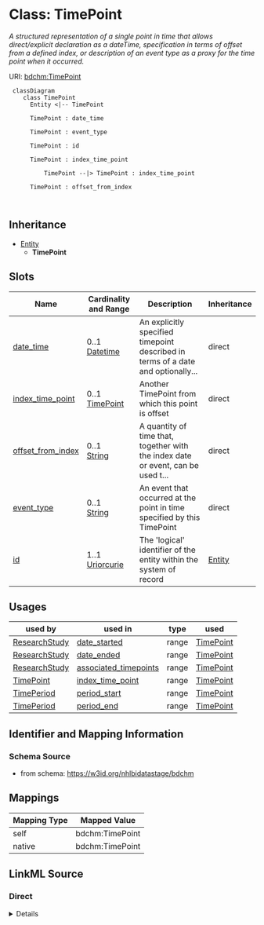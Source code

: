 # Class: TimePoint


_A structured representation of a single point in time that allows direct/explicit declaration as a dateTime, specification in terms of offset from a defined index, or description of an event type as a proxy for the time point when it occurred._





URI: [bdchm:TimePoint](bdchm:TimePoint)




```mermaid
 classDiagram
    class TimePoint
      Entity <|-- TimePoint
      
      TimePoint : date_time
        
      TimePoint : event_type
        
      TimePoint : id
        
      TimePoint : index_time_point
        
          TimePoint --|> TimePoint : index_time_point
        
      TimePoint : offset_from_index
        
      
```





## Inheritance
* [Entity](Entity.md)
    * **TimePoint**



## Slots

| Name | Cardinality and Range | Description | Inheritance |
| ---  | --- | --- | --- |
| [date_time](date_time.md) | 0..1 <br/> [Datetime](Datetime.md) | An explicitly specified timepoint described in terms of a date and optionally... | direct |
| [index_time_point](index_time_point.md) | 0..1 <br/> [TimePoint](TimePoint.md) | Another TimePoint from which this point is offset | direct |
| [offset_from_index](offset_from_index.md) | 0..1 <br/> [String](String.md) | A quantity of time that, together with the index date or event, can be used t... | direct |
| [event_type](event_type.md) | 0..1 <br/> [String](String.md) | An event that occurred at the point in time specified by this TimePoint | direct |
| [id](id.md) | 1..1 <br/> [Uriorcurie](Uriorcurie.md) | The 'logical' identifier of the entity within the system of record | [Entity](Entity.md) |





## Usages

| used by | used in | type | used |
| ---  | --- | --- | --- |
| [ResearchStudy](ResearchStudy.md) | [date_started](date_started.md) | range | [TimePoint](TimePoint.md) |
| [ResearchStudy](ResearchStudy.md) | [date_ended](date_ended.md) | range | [TimePoint](TimePoint.md) |
| [ResearchStudy](ResearchStudy.md) | [associated_timepoints](associated_timepoints.md) | range | [TimePoint](TimePoint.md) |
| [TimePoint](TimePoint.md) | [index_time_point](index_time_point.md) | range | [TimePoint](TimePoint.md) |
| [TimePeriod](TimePeriod.md) | [period_start](period_start.md) | range | [TimePoint](TimePoint.md) |
| [TimePeriod](TimePeriod.md) | [period_end](period_end.md) | range | [TimePoint](TimePoint.md) |






## Identifier and Mapping Information







### Schema Source


* from schema: https://w3id.org/nhlbidatastage/bdchm





## Mappings

| Mapping Type | Mapped Value |
| ---  | ---  |
| self | bdchm:TimePoint |
| native | bdchm:TimePoint |





## LinkML Source

<!-- TODO: investigate https://stackoverflow.com/questions/37606292/how-to-create-tabbed-code-blocks-in-mkdocs-or-sphinx -->

### Direct

<details>
```yaml
name: TimePoint
description: A structured representation of a single point in time that allows direct/explicit
  declaration as a dateTime, specification in terms of offset from a defined index,
  or description of an event type as a proxy for the time point when it occurred.
from_schema: https://w3id.org/nhlbidatastage/bdchm
is_a: Entity
attributes:
  date_time:
    name: date_time
    description: An explicitly specified timepoint described in terms of a date and
      optionally a time on that date.
    from_schema: https://w3id.org/nhlbidatastage/bdchm
    rank: 1000
    range: datetime
  index_time_point:
    name: index_time_point
    description: Another TimePoint from which this point is offset.
    from_schema: https://w3id.org/nhlbidatastage/bdchm
    rank: 1000
    range: TimePoint
  offset_from_index:
    name: offset_from_index
    description: A quantity of time that, together with the index date or event, can
      be used to derive a specific timepoint.
    from_schema: https://w3id.org/nhlbidatastage/bdchm
    rank: 1000
    range: string
  event_type:
    name: event_type
    description: An event that occurred at the point in time specified by this TimePoint.
    from_schema: https://w3id.org/nhlbidatastage/bdchm
    rank: 1000
    range: string

```
</details>

### Induced

<details>
```yaml
name: TimePoint
description: A structured representation of a single point in time that allows direct/explicit
  declaration as a dateTime, specification in terms of offset from a defined index,
  or description of an event type as a proxy for the time point when it occurred.
from_schema: https://w3id.org/nhlbidatastage/bdchm
is_a: Entity
attributes:
  date_time:
    name: date_time
    description: An explicitly specified timepoint described in terms of a date and
      optionally a time on that date.
    from_schema: https://w3id.org/nhlbidatastage/bdchm
    rank: 1000
    alias: date_time
    owner: TimePoint
    domain_of:
    - TimePoint
    range: datetime
  index_time_point:
    name: index_time_point
    description: Another TimePoint from which this point is offset.
    from_schema: https://w3id.org/nhlbidatastage/bdchm
    rank: 1000
    alias: index_time_point
    owner: TimePoint
    domain_of:
    - TimePoint
    range: TimePoint
  offset_from_index:
    name: offset_from_index
    description: A quantity of time that, together with the index date or event, can
      be used to derive a specific timepoint.
    from_schema: https://w3id.org/nhlbidatastage/bdchm
    rank: 1000
    alias: offset_from_index
    owner: TimePoint
    domain_of:
    - TimePoint
    range: string
  event_type:
    name: event_type
    description: An event that occurred at the point in time specified by this TimePoint.
    from_schema: https://w3id.org/nhlbidatastage/bdchm
    rank: 1000
    alias: event_type
    owner: TimePoint
    domain_of:
    - TimePoint
    range: string
  id:
    name: id
    description: The 'logical' identifier of the entity within the system of record.  The
      simple value of this attribute stands for an identifier of this data object
      within the system, it can be used as a reference from other objects within the
      same system (i.e. primary and foreign keys), and it should be unique per type
      of object. The same data object copied to a different system will likely have
      a different "id" in the new system since "id" values are system specific and
      do not represent persistent business identifiers. Business identifiers are assigned
      outside the information system and are captured in the "identifier" field. The
      "id" field is more likely to be a serially or randomly generated value that
      is assigned to the data object as it is created in a system.
    from_schema: https://w3id.org/nhlbidatastage/bdchm
    rank: 1000
    slot_uri: schema:identifier
    identifier: true
    alias: id
    owner: TimePoint
    domain_of:
    - Entity
    range: uriorcurie
    required: true

```
</details>